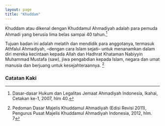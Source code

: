 ```yaml
---
layout: page
title: "Khuddam"
---
```


Khuddam atau dikenal dengan Khuddamul Ahmadiyah adalah para pemuda Ahmadi yang berusia lima belas sampai 40 tahun.[^2e]

Tujuan badan ini adalah melatih dan mendidik para anggotanya, termasuk Athfalul Ahmadiyah, –dengan cara Islam sejati– untuk menanamkan dalam diri mereka kecintaan kepada Allah dan Hadhrat Khataman Nabiyyin Muhammad Mustafa (saw), jiwa pengabdian kepada Islam, negara dan umat manusia dan berjuang untuk kesejahteraannya. [^11a]

### Catatan Kaki

[^2e]: Dasar-dasar Hukum dan Legalitas Jemaat Ahmadiyah Indonesia, Ikahai, Cetakan ke-1, 2007, hlm 40.

[^11a]: Pedoman Dasar Majelis Khuddamul Ahmadiyah (Edisi Revisi 2011), Pengurus Pusat Majelis Khuddamul Ahmadiyah Indonesia, 2012, hlm. 7
